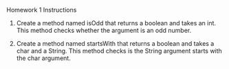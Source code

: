 Homework 1 Instructions

1. Create a method named isOdd that returns a boolean and takes an int. This method checks whether the argument is an odd number.

2. Create a method named startsWith that returns a boolean and takes a char and a String. This method checks is the String argument starts with the char argument.